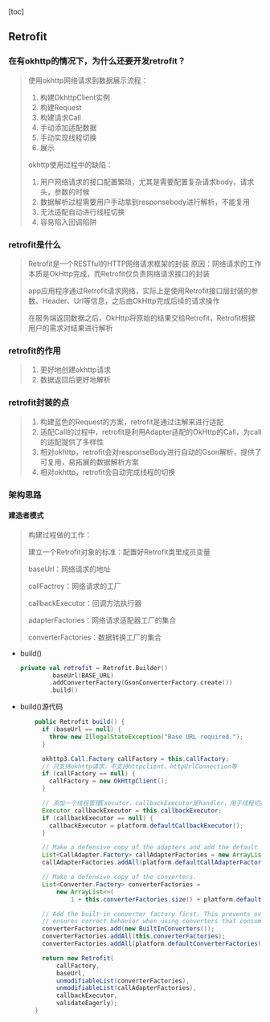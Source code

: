 [toc]

## Retrofit

### 在有okhttp的情况下，为什么还要开发retrofit？

> 使用okhttp网络请求到数据展示流程：
>
> 1. 构建OkhttpClient实例
> 2. 构建Request
> 3. 构建请求Call
> 4. 手动添加适配数据
> 5. 手动实现线程切换
> 6. 展示
>
> okhttp使用过程中的缺陷：
>
> 1. 用户网络请求的接口配置繁琐，尤其是需要配置复杂请求body，请求头，参数的时候
> 2. 数据解析过程需要用户手动拿到responsebody进行解析，不能复用
> 3. 无法适配自动进行线程切换
> 4. 容易陷入回调陷阱

### retrofit是什么

> Retrofit是一个RESTful的HTTP网络请求框架的封装
> 原因：网络请求的工作本质是OkHttp完成，而Retrofit仅负责网络请求接口的封装
>
> app应用程序通过Retrofit请求网络，实际上是使用Retrofit接口层封装的参数、Header、Url等信息，之后由OkHttp完成后续的请求操作
>
> 在服务端返回数据之后，OkHttp将原始的结果交给Retrofit，Retrofit根据用户的需求对结果进行解析

### retrofit的作用

> 1. 更好地创建okhttp请求
> 2. 数据返回后更好地解析

### retrofit封装的点

> 1. 构建蓝色的Request的方案，retrofit是通过注解来进行适配
> 2. 适配Call的过程中，retrofit是利用Adapter适配的OkHttp的Call，为call的适配提供了多样性
> 3. 相对okhttp，retrofit会对responseBody进行自动的Gson解析，提供了可复用，易拓展的数据解析方案
> 4. 相对okhttp，retrofit会自动完成线程的切换

### 架构思路

#### 建造者模式

> 构建过程做的工作：
>
> 建立一个Retrofit对象的标准：配置好Retrofit类里成员变量
>
> baseUrl：网络请求的地址
>
> callFactroy：网络请求的工厂
>
> callbackExecutor：回调方法执行器
>
> adapterFactories：网络请求适配器工厂的集合
>
> converterFactories：数据转换工厂的集合

- build()

  ```kotlin
  private val retrofit = Retrofit.Builder()
          .baseUrl(BASE_URL)
          .addConverterFactory(GsonConverterFactory.create())
          .build()
  ```

- build()源代码

  ```java
      public Retrofit build() {
        if (baseUrl == null) {
          throw new IllegalStateException("Base URL required.");
        }
  
        okhttp3.Call.Factory callFactory = this.callFactory;
        // 只支持okhttp请求，不支持httpclient、httpUrlConnection等
        if (callFactory == null) {
          callFactory = new OkHttpClient();
        }
  
        // 添加一个线程管理Executor，callbackExecutor是handler，用于线程切换
        Executor callbackExecutor = this.callbackExecutor;
        if (callbackExecutor == null) {
          callbackExecutor = platform.defaultCallbackExecutor();
        }
  
        // Make a defensive copy of the adapters and add the default Call adapter.
        List<CallAdapter.Factory> callAdapterFactories = new ArrayList<>(this.callAdapterFactories);
        callAdapterFactories.addAll(platform.defaultCallAdapterFactories(callbackExecutor));
  
        // Make a defensive copy of the converters.
        List<Converter.Factory> converterFactories =
            new ArrayList<>(
                1 + this.converterFactories.size() + platform.defaultConverterFactoriesSize());
  
        // Add the built-in converter factory first. This prevents overriding its behavior but also
        // ensures correct behavior when using converters that consume all types.
        converterFactories.add(new BuiltInConverters());
        converterFactories.addAll(this.converterFactories);
        converterFactories.addAll(platform.defaultConverterFactories());
  
        return new Retrofit(
            callFactory,
            baseUrl,
            unmodifiableList(converterFactories),
            unmodifiableList(callAdapterFactories),
            callbackExecutor,
            validateEagerly);
      }
  ```